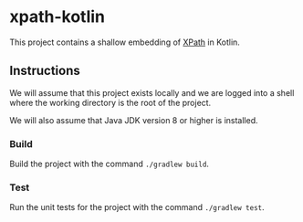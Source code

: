 # xpath-kotlin

This project contains a shallow embedding of [XPath][xpath] in Kotlin.

## Instructions

We will assume that this project exists locally and we are logged into a shell
where the working directory is the root of the project.

We will also assume that Java JDK version 8 or higher is installed.

### Build

Build the project with the command `./gradlew build`.

### Test

Run the unit tests for the project with the command `./gradlew test`.

[xpath]: https://www.w3.org/TR/1999/REC-xpath-19991116
